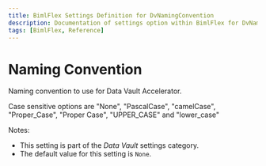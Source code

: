 ```yaml
---
title: BimlFlex Settings Definition for DvNamingConvention
description: Documentation of settings option within BimlFlex for DvNamingConvention
tags: [BimlFlex, Reference]
---
```


# Naming Convention

Naming convention to use for Data Vault Accelerator.

Case sensitive options are "None", "PascalCase", "camelCase", "Proper_Case", "Proper Case", "UPPER_CASE" and "lower_case"

Notes:

* This setting is part of the *Data Vault* settings category.
* The default value for this setting is `None`.
